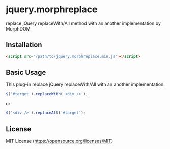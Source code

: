 # jquery.morphreplace

replace jQuery replaceWith/All method with an another implementation by MorphDOM

## Installation

```html
<script src="/path/to/jquery.morphreplace.min.js"></script>
```

## Basic Usage

This plug-in replace jQuery replaceWith/All with an another implementation.

```javascript
$('#target').replaceWith('<div />');
```

or

```javascript
$('<div />').replaceAll('#target');
```

## License

MIT License (https://opensource.org/licenses/MIT)
